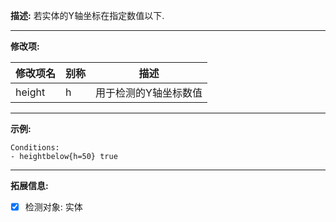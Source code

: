 **描述:** 若实体的Y轴坐标在指定数值以下.

---

**修改项:**

| 修改项名  | 别称           | 描述                      |
| --------- | -------------- | ------------------------- |
| height | h | 用于检测的Y轴坐标数值 |

---

**示例:**

```
Conditions:
- heightbelow{h=50} true
```

---

**拓展信息:**

- [x] 检测对象: 实体